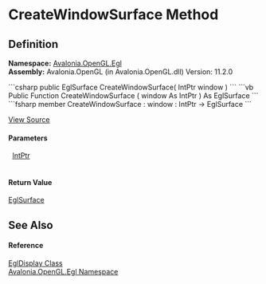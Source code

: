 # CreateWindowSurface Method




## Definition
**Namespace:** <a href="N_Avalonia_OpenGL_Egl">Avalonia.OpenGL.Egl</a>  
**Assembly:** Avalonia.OpenGL (in Avalonia.OpenGL.dll) Version: 11.2.0

<Tabs groupId="api-code-preview">
<TabItem value="csharp" label="C#">
```csharp
public EglSurface CreateWindowSurface(
	IntPtr window
)
```
</TabItem>
<TabItem value="vb" label="VB">
```vb
Public Function CreateWindowSurface ( 
	window As IntPtr
) As EglSurface
```
</TabItem>
<TabItem value="fsharp" label="F#">
```fsharp
member CreateWindowSurface : 
        window : IntPtr -> EglSurface 
```
</TabItem>
</Tabs>



<a href="https://github.com/AvaloniaUI/Avalonia/tree/master/src/Avalonia.OpenGL/Egl/EglDisplay.cs#L103" title="View the source code">View Source</a>



#### Parameters
<dl><dt>  <a href="https://learn.microsoft.com/dotnet/api/system.intptr" target="_blank" rel="noopener noreferrer">IntPtr</a></dt><dd> </dd></dl>

#### Return Value
<a href="T_Avalonia_OpenGL_Egl_EglSurface">EglSurface</a>

## See Also


#### Reference
<a href="T_Avalonia_OpenGL_Egl_EglDisplay">EglDisplay Class</a>  
<a href="N_Avalonia_OpenGL_Egl">Avalonia.OpenGL.Egl Namespace</a>  
